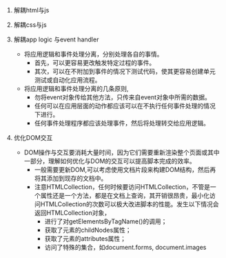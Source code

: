 1. 解耦html与js
2. 解耦css与js
3. 解耦app logic 与event handler
    * 将应用逻辑和事件处理分离，分别处理各自的事情。
        * 首先，可以更容易更改触发特定过程的事件。
        * 其次，可以在不附加到事件的情况下测试代码，使其更容易创建单元测试或自动化应用流程。
    * 将应用逻辑和事件处理分离的几条原则,
        * 勿将event对象传给其他方法，只传来自event对象中所需的数据。
        * 任何可以在应用层面的动作都应该可以在不执行任何事件处理的情况下进行。
        * 任何事件处理程序都应该处理事件，然后将处理转交给应用逻辑。

4. 优化DOM交互
    * DOM操作与交互要消耗大量时间，因为它们需要重新渲染整个页面或其中一部分，理解如何优化与DOM的交互可以提高脚本完成的效率。
        * 一般需要更新DOM,可以考虑使用文档片段来构建DOM结构，然后再将其添加到现存的文档中。
        * 注意HTMLCollection，任何时候要访问HTMLCollection，不管是一个属性还是一个方法，都是在文档上查询，其开销很昂贵，最小化访问HTMLCollection的次数可以极大改进脚本的性能。发生以下情况会返回HTMLCollection对象，
            * 进行了对getElementsByTagName()的调用；
            * 获取了元素的childNodes属性；
            * 获取了元素的attributes属性；
            * 访问了特殊的集合，如document.forms, document.images
            


